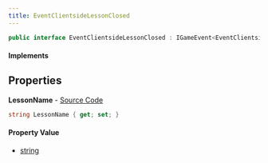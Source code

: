 ```yaml
---
title: EventClientsideLessonClosed
---
```


```csharp
public interface EventClientsideLessonClosed : IGameEvent<EventClientsideLessonClosed>
```

#### Implements

## Properties

**LessonName** - [Source Code](https://github.com/swiftly-solution/swiftlys2/blob/master/managed/src/SwiftlyS2.Generated/GameEvents/Interfaces/EventClientsideLessonClosed.cs#L20)

```csharp
string LessonName { get; set; }
```

#### Property Value

- [string](https://learn.microsoft.com/dotnet/api/system.string)

